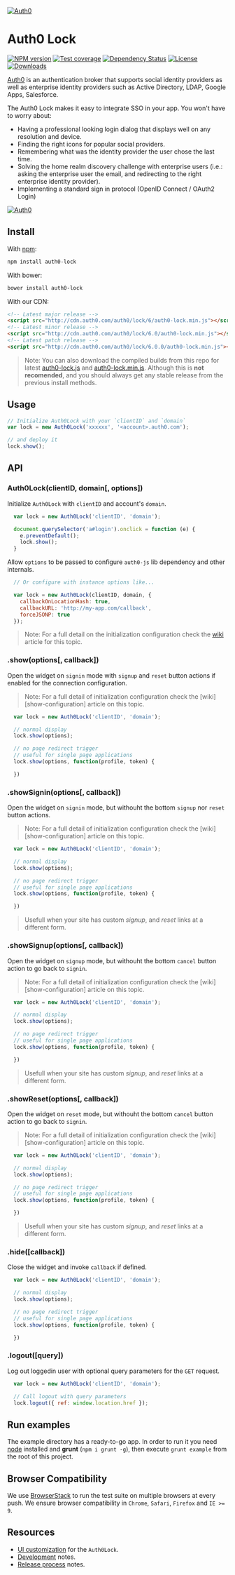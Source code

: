 [![Auth0](https://i.cloudup.com/9sk1vhcfbS.png)](http://auth0.com)

# Auth0 Lock
[![NPM version][npm-image]][npm-url]
[![Test coverage][coveralls-image]][coveralls-url]
[![Dependency Status][david-image]][david-url]
[![License][license-image]][license-url]
[![Downloads][downloads-image]][downloads-url]


[Auth0](https://auth0.com) is an authentication broker that supports social identity providers as well as enterprise identity providers such as Active Directory, LDAP, Google Apps, Salesforce.

The Auth0 Lock makes it easy to integrate SSO in your app. You won't have to worry about:
* Having a professional looking login dialog that displays well on any resolution and device.
* Finding the right icons for popular social providers.
* Remembering what was the identity provider the user chose the last time.
* Solving the home realm discovery challenge with enterprise users (i.e.: asking the enterprise user the email, and redirecting to the right enterprise identity provider).
* Implementing a standard sign in protocol (OpenID Connect / OAuth2 Login)

[![Auth0](https://i.cloudup.com/6opoEX_Z9z.png)](http://auth0.com)

## Install

With [npm](https://npmjs.org):

```sh
npm install auth0-lock
```

With bower:

```sh
bower install auth0-lock
```

With our CDN:

```html
<!-- Latest major release -->
<script src="http://cdn.auth0.com/auth0/lock/6/auth0-lock.min.js"></script>
<!-- Latest minor release -->
<script src="http://cdn.auth0.com/auth0/lock/6.0/auth0-lock.min.js"></script>
<!-- Latest patch release -->
<script src="http://cdn.auth0.com/auth0/lock/6.0.0/auth0-lock.min.js"></script>
```

> Note: You can also download the compiled builds from this repo for latest [auth0-lock.js][download1] and [auth0-lock.min.js][download2]. Although this is **not recomended**, and you should always get any stable release from the previous install methods.

## Usage

```js
// Initialize Auth0Lock with your `clientID` and `domain`
var lock = new Auth0Lock('xxxxxx', '<account>.auth0.com');

// and deploy it
lock.show();
```

## API

### Auth0Lock(clientID, domain[, options])

Initialize `Auth0Lock` with `clientID` and account's `domain`.

```js
  var lock = new Auth0Lock('clientID', 'domain');

  document.querySelector('a#login').onclick = function (e) {
    e.preventDefault();
    lock.show();
  }
```

Allow `options` to be passed to configure `auth0-js` lib dependency and other internals.

```js
  // Or configure with instance options like...

  var lock = new Auth0Lock(clientID, domain, {
    callbackOnLocationHash: true,
    callbackURL: 'http://my-app.com/callback',
    forceJSONP: true
  });

```

> Note: For a full detail on the initialization configuration check the [wiki][initialization-configuration] article for this topic.


### **.show(options[, callback])**

Open the widget on `signin` mode  with `signup` and `reset` button actions if enabled for the connection configuration.

> Note: For a full detail of initialization configuration check the [wiki][show-configuration] article on this topic.

```js
  var lock = new Auth0Lock('clientID', 'domain');

  // normal display
  lock.show(options);

  // no page redirect trigger
  // useful for single page applications
  lock.show(options, function(profile, token) {

  })
```

### **.showSignin(options[, callback])**

Open the widget on `signin` mode, but withouht the bottom `signup` nor `reset` button actions.

> Note: For a full detail of initialization configuration check the [wiki][show-configuration] article on this topic.

```js
  var lock = new Auth0Lock('clientID', 'domain');

  // normal display
  lock.show(options);

  // no page redirect trigger
  // useful for single page applications
  lock.show(options, function(profile, token) {

  })
```
> Usefull when your site has custom *signup*, and *reset* links at a different form.

### **.showSignup(options[, callback])**

Open the widget on `signup` mode, but withouht the bottom `cancel` button action to go back to `signin`.

> Note: For a full detail of initialization configuration check the [wiki][show-configuration] article on this topic.

```js
  var lock = new Auth0Lock('clientID', 'domain');

  // normal display
  lock.show(options);

  // no page redirect trigger
  // useful for single page applications
  lock.show(options, function(profile, token) {

  })
```
> Usefull when your site has custom *signup*, and *reset* links at a different form.

### **.showReset(options[, callback])**

Open the widget on `reset` mode, but withouht the bottom `cancel` button action to go back to `signin`.

> Note: For a full detail of initialization configuration check the [wiki][show-configuration] article on this topic.

```js
  var lock = new Auth0Lock('clientID', 'domain');

  // normal display
  lock.show(options);

  // no page redirect trigger
  // useful for single page applications
  lock.show(options, function(profile, token) {

  })
```

> Usefull when your site has custom *signup*, and *reset* links at a different form.

### **.hide([callback])**

Close the widget and invoke `callback` if defined.

```js
  var lock = new Auth0Lock('clientID', 'domain');

  // normal display
  lock.show(options);

  // no page redirect trigger
  // useful for single page applications
  lock.show(options, function(profile, token) {

  })
```

### **.logout([query])**

Log out loggedin user with optional query parameters for the `GET` request.

```js
  var lock = new Auth0Lock('clientID', 'domain');

  // Call logout with query parameters
  lock.logout({ ref: window.location.href });
```

## Run examples

The example directory has a ready-to-go app. In order to run it you need [node](http://nodejs.org/) installed and **grunt** (`npm i grunt -g`), then execute `grunt example` from the root of this project.

## Browser Compatibility

We use [BrowserStack](http://browserstack.com) to run the test suite on multiple browsers at every push.
We ensure browser compatibility in `Chrome`, `Safari`, `Firefox` and `IE >= 9`.

## Resources

* [UI customization][ui-customization] for the `Auth0Lock`.
* [Development][development-notes] notes.
* [Release process][release-process] notes.

<!-- Variables -->

[download1]: https://raw.github.com/auth0/lock/master/build/auth0-lock.js
[download2]: https://raw.github.com/auth0/lock/master/build/auth0-lock.min.js

[npm-image]: https://img.shields.io/npm/v/auth0-lock.svg?style=flat-square
[npm-url]: https://npmjs.org/package/auth0-lock
[coveralls-image]: https://img.shields.io/coveralls/auth0/lock.svg?style=flat-square
[coveralls-url]: https://coveralls.io/r/auth0/lock?branch=master
[david-image]: http://img.shields.io/david/auth0/lock.svg?style=flat-square
[david-url]: https://david-dm.org/auth0-lock
[license-image]: http://img.shields.io/npm/l/auth0-lock.svg?style=flat-square
[license-url]: LICENSE
[downloads-image]: http://img.shields.io/npm/dm/auth0-lock.svg?style=flat-square
[downloads-url]: https://npmjs.org/package/auth0-lock

[initialization-configuration]: https://github.com/auth0/lock/wiki/Initialization-configuration
[ui-customization]: https://github.com/auth0/lock/wiki/UI-customization
[development-notes]: https://github.com/auth0/lock/wiki/Development-notes
[release-process]: https://github.com/auth0/lock/wiki/Release-process
